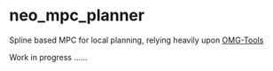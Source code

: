# neo_mpc_planner

Spline based MPC for local planning, relying heavily upon [OMG-Tools](https://github.com/meco-group/omg-tools)

Work in progress ......
